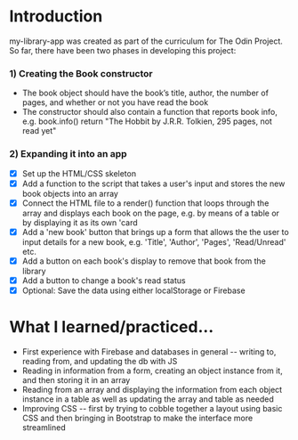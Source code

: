 # Introduction
my-library-app was created as part of the curriculum for The Odin Project. So far, there have been two phases in developing
this project:

### 1) Creating the Book constructor
* The book object should have the book’s title, author, the number of pages, and whether or not you have read the book
* The constructor should also contain a function that reports book info, e.g. book.info() return "The Hobbit by J.R.R. Tolkien, 295 pages, not read yet"

### 2) Expanding it into an app
- [x] Set up the HTML/CSS skeleton
- [x] Add a function to the script that takes a user's input and stores the new book objects into an array
- [x] Connect the HTML file to a render() function that loops through the array and displays each book on the page, e.g. by means of a table or by displaying it as its own 'card
- [x] Add a 'new book' button that brings up a form that allows the the user to input details for a new book, e.g. 'Title', 'Author', 'Pages', 'Read/Unread' etc.
- [x] Add a button on each book's display to remove that book from the library
- [x] Add a button to change a book's read status
- [x] Optional: Save the data using either localStorage or Firebase

# What I learned/practiced...
* First experience with Firebase and databases in general -- writing to, reading from, and updating the db with JS
* Reading in information from a form, creating an object instance from it, and then storing it in an array
* Reading from an array and displaying the information from each object instance in a table as well as updating the array and table as needed
* Improving CSS -- first by trying to cobble together a layout using basic CSS and then bringing in Bootstrap to make the interface more streamlined


